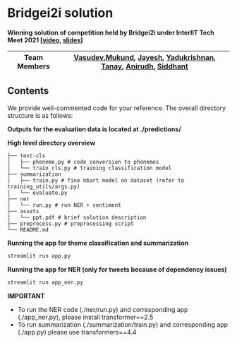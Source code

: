 # Bridgei2i solution

**Winning solution of competition held by Bridgei2i under InterIIT Tech Meet 2021 [[video](https://youtu.be/AA0C-iF9RJg?t=5880), [slides](https://docs.google.com/presentation/d/1I0dHNFcSF6rTnmvVpt7fPRfOrqT9BkyDgKz8tXYIcUw/edit?usp=sharing)]**

| Team Members | [Vasudev](https://github.com/vasudevgupta7),[Mukund](https://github.com/MukundVarmaT), [Jayesh](https://github.com/jayeshkumar1734), [Yadukrishnan](https://github.com/YadukrishnanBlk), [Tanay](https://github.com/tanay2001), [Anirudh](https://github.com/anirudhs123), [Siddhant](https://github.com/tokentaker2339) |
|--------------|---------------------------------------------------------------------------------------------|

## Contents

We provide well-commented code for your reference. The overall directory structure is as follows:

**Outputs for the evaluation data is located at ./predictions/**

**High level directory overview**

```
├── text-cls
│   ├── phoneme.py # code conversion to phonemes
│   └── train_cls.py # training classification model
├── summarization
│   ├── train.py # fine mbart model on dataset (refer to training_utils/args.py)
│   └── evaluate.py
├── ner
|   └── run.py # run NER + sentiment
├── assets
|   └── ppt.pdf # brief solution description
├── preprocess.py # preprocessing script
└── README.md
```

**Running the app for theme classification and summarization**

```bash
streamlit run app.py
```

**Running the app for NER (only for tweets because of dependency issues)**

```bash
streamlit run app_ner.py
```

**IMPORTANT**
- To run the NER code (./ner/run.py) and corresponding app (./app_ner.py), please install transformer==2.5
- To run summarization (./summarization/train.py) and corresponding app (./app.py) please use transformers==4.4

